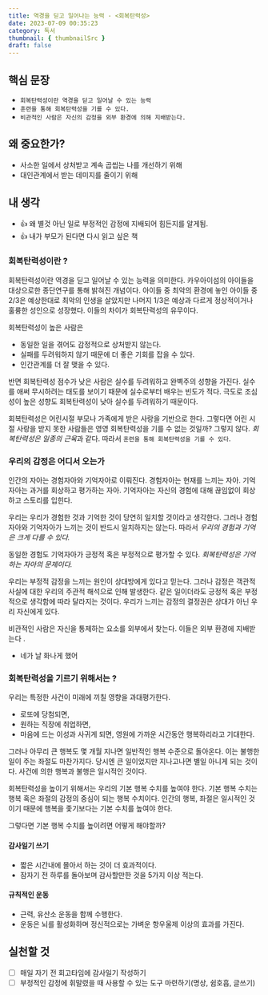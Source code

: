 ```yaml
---
title: 역경을 딛고 일어나는 능력 - <회복탄력성>
date: 2023-07-09 00:35:23
category: 독서
thumbnail: { thumbnailSrc }
draft: false
---
```


## 핵심 문장

- `회복탄력성이란 역경을 딛고 일어날 수 있는 능력`
- `훈련을 통해 회복탄력성을 기를 수 있다.`
- `비관적인 사람은 자신의 감정을 외부 환경에 의해 지배받는다.`

## 왜 중요한가?

- 사소한 일에서 상처받고 계속 곱씹는 나를 개선하기 위해
- 대인관계에서 받는 데미지를 줄이기 위해

## 내 생각

- 👍 왜 별것 아닌 일로 부정적인 감정에 지배되어 힘든지를 알게됨.
- 👍 내가 부모가 된다면 다시 읽고 싶은 책

### 회복탄력성이란 ?

회복탄력성이란 역경을 딛고 일어날 수 있는 능력을 의미한다. 카우아이섬의 아이들을 대상으로한 종단연구를 통해 밝혀진 개념이다. 아이들 중 최악의 환경에 놓인 아이들 중 2/3은 예상한대로 최악의 인생을 살았지만 나머지 1/3은 예상과 다르게 정상적이거나 훌륭한 성인으로 성장했다. 이들의 차이가 회복탄력성의 유무이다.

회복탄력성이 높은 사람은

- 동일한 일을 겪어도 감정적으로 상처받지 않는다.
- 실패를 두려워하지 않기 때문에 더 좋은 기회를 잡을 수 있다.
- 인간관계를 더 잘 맺을 수 있다.

반면 회복탄력성 점수가 낮은 사람은 실수를 두려워하고 완벽주의 성향을 가진다. 실수를 애써 무시하려는 태도를 보이기 때문에 실수로부터 배우는 빈도가 적다. 극도로 조심성이 높은 성향도 회복탄력성이 낮아 실수를 두려워하기 때문이다.

회복탄력성은 어린시절 부모나 가족에게 받은 사랑을 기반으로 한다. 그렇다면 어린 시절 사랑을 받지 못한 사람들은 영영 회복탄력성을 기를 수 없는 것일까? 그렇지 않다. *회복탄력성은 일종의 근육*과 같다. 따라서 `훈련을 통해 회복탄력성을 기를 수 있다`.

### 우리의 감정은 어디서 오는가

인간의 자아는 경험자아와 기억자아로 이뤄진다. 경험자아는 현재를 느끼는 자아. 기억자아는 과거를 회상하고 평가하는 자아. 기억자아는 자신의 경험에 대해 끊임없이 회상하고 스토리를 입힌다.

우리는 우리가 경험한 것과 기억한 것이 당연히 일치할 것이라고 생각한다. 그러나 경험자아와 기억자아가 느끼는 것이 반드시 일치하지는 않는다. 따라서 _우리의 경험과 기억은 크게 다를 수 있다._

동일한 경험도 기억자아가 긍정적 혹은 부정적으로 평가할 수 있다. _회복탄력성은 기억하는 자아의 문제이다._

우리는 부정적 감정을 느끼는 원인이 상대방에게 있다고 믿는다. 그러나 감정은 객관적 사실에 대한 우리의 주관적 해석으로 인해 발생한다. 같은 일이더라도 긍정적 혹은 부정적으로 생각함에 따라 달라지는 것이다. 우리가 느끼는 감정의 결정권은 상대가 아닌 우리 자신에게 있다.

비관적인 사람은 자신을 통제하는 요소를 외부에서 찾는다. 이들은 외부 환경에 지배받는다 .

- 네가 날 화나게 했어

### 회복탄력성을 기르기 위해서는 ?

우리는 특정한 사건이 미래에 끼칠 영향을 과대평가한다.

- 로또에 당첨되면,
- 원하는 직장에 취업하면,
- 마음에 드는 이성과 사귀게 되면,
  영원에 가까운 시간동안 행복하리라고 기대한다.

그러나 아무리 큰 행복도 몇 개월 지나면 일반적인 행복 수준으로 돌아온다. 이는 불행한 일이 주는 좌절도 마찬가지다. 당시엔 큰 일이었지만 지나고나면 별일 아니게 되는 것이다. 사건에 의한 행복과 불행은 일시적인 것이다.

회복탄력성을 높이기 위해서는 우리의 기본 행복 수치를 높여야 한다. 기본 행복 수치는 행복 혹은 좌절의 감정의 중심이 되는 행복 수치이다. 인간의 행복, 좌절은 일시적인 것이기 때문에 행복을 좇기보다는 기본 수치를 높여야 한다.

그렇다면 기본 행복 수치를 높이려면 어떻게 해야할까?

#### 감사일기 쓰기

- 짧은 시간내에 몰아서 하는 것이 더 효과적이다.
- 잠자기 전 하루를 돌아보며 감사할만한 것을 5가지 이상 적는다.

#### 규칙적인 운동

- 근력, 유산소 운동을 함께 수행한다.
- 운동은 뇌를 활성화하며 정신적으로는 가벼운 항우울제 이상의 효과를 가진다.

## 실천할 것

- [ ] 매일 자기 전 회고타임에 감사일기 작성하기
- [ ] 부정적인 감정에 휘말렸을 때 사용할 수 있는 도구 마련하기(명상, 쉼호흡, 글쓰기)
